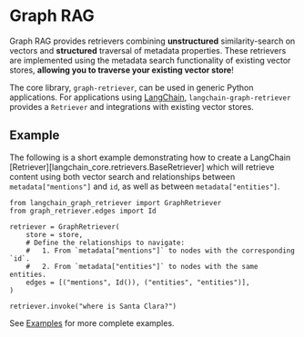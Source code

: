 # Graph RAG

Graph RAG provides retrievers combining **unstructured** similarity-search on vectors and
**structured** traversal of metadata properties.
These retrievers are implemented using the metadata search functionality of existing vector stores, **allowing you to traverse your existing vector store**!

The core library, `graph-retriever`, can be used in generic Python applications. For applications using [LangChain](https://python.langchain.com/docs/introduction/), `langchain-graph-retriever` provides a `Retriever` and integrations with existing vector stores.

## Example

The following is a short example demonstrating how to create a LangChain
[Retriever][langchain_core.retrievers.BaseRetriever] which will retrieve content
using both vector search and relationships between `metadata["mentions"]` and
`id`, as well as between `metadata["entities"]`.

```
from langchain_graph_retriever import GraphRetriever
from graph_retriever.edges import Id

retriever = GraphRetriever(
    store = store,
    # Define the relationships to navigate:
    #   1. From `metadata["mentions"]` to nodes with the corresponding `id`.
    #   2. From `metadata["entities"]` to nodes with the same entities.
    edges = [("mentions", Id()), ("entities", "entities")],
)

retriever.invoke("where is Santa Clara?")
```

See [Examples](examples/index.md) for more complete examples.